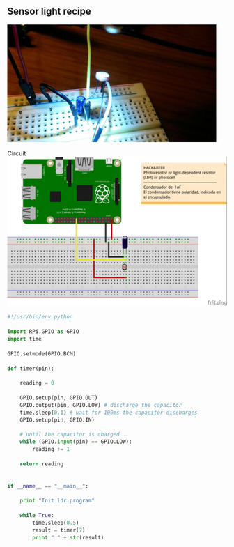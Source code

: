 ## Sensor light recipe

![alt tag](../../static/sensor_luz_mini.jpg)


Circuit
![alt tag](../../static/rpi_ldr.jpg)


```python
#!/usr/bin/env python

import RPi.GPIO as GPIO
import time

GPIO.setmode(GPIO.BCM)

def timer(pin):

    reading = 0

    GPIO.setup(pin, GPIO.OUT)
    GPIO.output(pin, GPIO.LOW) # discharge the capacitor
    time.sleep(0.1) # wait for 100ms the capacitor discharges
    GPIO.setup(pin, GPIO.IN)

    # until the capacitor is charged 
    while (GPIO.input(pin) == GPIO.LOW): 
        reading += 1

    return reading


if __name__ == "__main__":

    print "Init ldr program"
 
    while True:
        time.sleep(0.5)
        result = timer(7)
        print " " + str(result)
 

```

